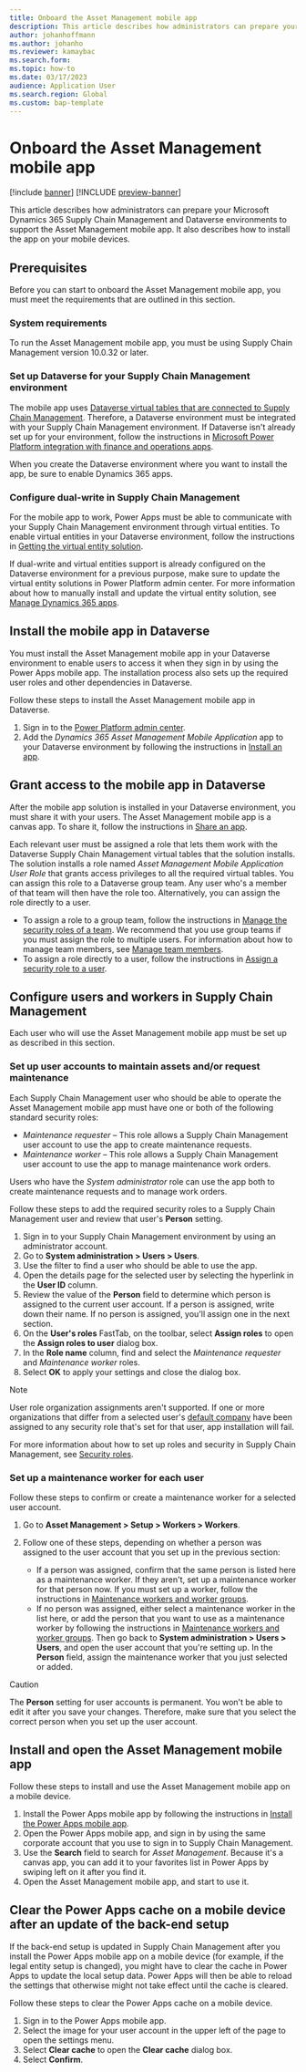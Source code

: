 ```yaml
---
title: Onboard the Asset Management mobile app
description: This article describes how administrators can prepare your Microsoft Dynamics 365 Supply Chain Management and Dataverse environments to support the Asset Management mobile app, and how to install the app on your mobile devices.
author: johanhoffmann
ms.author: johanho
ms.reviewer: kamaybac
ms.search.form:
ms.topic: how-to
ms.date: 03/17/2023
audience: Application User
ms.search.region: Global
ms.custom: bap-template
---
```


# Onboard the Asset Management mobile app

[!include [banner](../../includes/banner.md)]
[!INCLUDE [preview-banner](../../includes/preview-banner.md)]
<!-- KFM: Preview until further notice. Note that app install procedure may change after GA -->

This article describes how administrators can prepare your Microsoft Dynamics 365 Supply Chain Management and Dataverse environments to support the Asset Management mobile app. It also describes how to install the app on your mobile devices.

## Prerequisites

Before you can start to onboard the Asset Management mobile app, you must meet the requirements that are outlined in this section.

### System requirements

To run the Asset Management mobile app, you must be using Supply Chain Management version 10.0.32 or later.

### Set up Dataverse for your Supply Chain Management environment

The mobile app uses [Dataverse virtual tables that are connected to Supply Chain Management](../../../fin-ops-core/dev-itpro/power-platform/virtual-entities-overview.md). Therefore, a Dataverse environment must be integrated with your Supply Chain Management environment. If Dataverse isn't already set up for your environment, follow the instructions in [Microsoft Power Platform integration with finance and operations apps](../../../fin-ops-core/dev-itpro/power-platform/overview.md).

When you create the Dataverse environment where you want to install the app, be sure to enable Dynamics 365 apps.

### Configure dual-write in Supply Chain Management

For the mobile app to work, Power Apps must be able to communicate with your Supply Chain Management environment through virtual entities. To enable virtual entities in your Dataverse environment, follow the instructions in [Getting the virtual entity solution](/dynamics365/fin-ops-core/dev-itpro/power-platform/admin-reference#get-virtual-entity-solution).

If dual-write and virtual entities support is already configured on the Dataverse environment for a previous purpose, make sure to update the virtual entity solutions in Power Platform admin center. For more information about how to manually install and update the virtual entity solution, see [Manage Dynamics 365 apps](/power-platform/admin/manage-apps).

## <a name="install-in-dataverse"></a>Install the mobile app in Dataverse

You must install the Asset Management mobile app in your Dataverse environment to enable users to access it when they sign in by using the Power Apps mobile app. The installation process also sets up the required user roles and other dependencies in Dataverse.

Follow these steps to install the Asset Management mobile app in Dataverse.

1. Sign in to the [Power Platform admin center](https://admin.powerplatform.microsoft.com/).
1. Add the *Dynamics 365 Asset Management Mobile Application* app to your Dataverse environment by following the instructions in [Install an app](/power-platform/admin/manage-apps#install-an-app).

## Grant access to the mobile app in Dataverse

After the mobile app solution is installed in your Dataverse environment, you must share it with your users. The Asset Management mobile app is a canvas app. To share it, follow the instructions in [Share an app](/power-apps/maker/canvas-apps/share-app#share-an-app).

Each relevant user must be assigned a role that lets them work with the Dataverse Supply Chain Management virtual tables that the solution installs. The solution installs a role named *Asset Management Mobile Application User Role* that grants access privileges to all the required virtual tables. You can assign this role to a Dataverse group team. Any user who's a member of that team will then have the role too. Alternatively, you can assign the role directly to a user.

- To assign a role to a group team, follow the instructions in [Manage the security roles of a team](/power-platform/admin/manage-group-teams#manage-the-security-roles-of-a-team). We recommend that you use group teams if you must assign the role to multiple users. For information about how to manage team members, see [Manage team members](/power-platform/admin/manage-teams#manage-team-members).
- To assign a role directly to a user, follow the instructions in [Assign a security role to a user](/power-platform/admin/assign-security-roles).

## <a name="roles-workers"></a>Configure users and workers in Supply Chain Management

Each user who will use the Asset Management mobile app must be set up as described in this section.

### Set up user accounts to maintain assets and/or request maintenance

Each Supply Chain Management user who should be able to operate the Asset Management mobile app must have one or both of the following standard security roles:

- *Maintenance requester* – This role allows a Supply Chain Management user account to use the app to create maintenance requests.
- *Maintenance worker* – This role allows a Supply Chain Management user account to use the app to manage maintenance work orders.

Users who have the *System administrator* role can use the app both to create maintenance requests and to manage work orders.

Follow these steps to add the required security roles to a Supply Chain Management user and review that user's **Person** setting.

1. Sign in to your Supply Chain Management environment by using an administrator account.
1. Go to **System administration \> Users \> Users**.
1. Use the filter to find a user who should be able to use the app.
1. Open the details page for the selected user by selecting the hyperlink in the **User ID** column.
1. Review the value of the **Person** field to determine which person is assigned to the current user account. If a person is assigned, write down their name. If no person is assigned, you'll assign one in the next section.
1. On the **User's roles** FastTab, on the toolbar, select **Assign roles** to open the **Assign roles to user** dialog box.
1. In the **Role name** column, find and select the *Maintenance requester* and *Maintenance worker* roles.
1. Select **OK** to apply your settings and close the dialog box.

> [!NOTE]
> User role organization assignments aren't supported. If one or more organizations that differ from a selected user's [default company](../../../fin-ops-core/fin-ops/get-started/personalize-user-experience.md#system-wide-options-for-the-current-user) have been assigned to any security role that's set for that user, app installation will fail.

For more information about how to set up roles and security in Supply Chain Management, see
[Security roles](../../../fin-ops-core/dev-itpro/sysadmin/role-based-security.md#security-roles).

### Set up a maintenance worker for each user

Follow these steps to confirm or create a maintenance worker for a selected user account.

1. Go to **Asset Management \> Setup \> Workers \> Workers**.
1. Follow one of these steps, depending on whether a person was assigned to the user account that you set up in the previous section:

    - If a person was assigned, confirm that the same person is listed here as a maintenance worker. If they aren't, set up a maintenance worker for that person now. If you must set up a worker, follow the instructions in [Maintenance workers and worker groups](../setup-for-objects/workers-and-worker-groups.md).
    - If no person was assigned, either select a maintenance worker in the list here, or add the person that you want to use as a maintenance worker by following the instructions in [Maintenance workers and worker groups](../setup-for-objects/workers-and-worker-groups.md). Then go back to **System administration \> Users \> Users**, and open the user account that you're setting up. In the **Person** field, assign the maintenance worker that you just selected or added.

> [!CAUTION]
> The **Person** setting for user accounts is permanent. You won't be able to edit it after you save your changes. Therefore, make sure that you select the correct person when you set up the user account.

## Install and open the Asset Management mobile app

Follow these steps to install and use the Asset Management mobile app on a mobile device.

1. Install the Power Apps mobile app by following the instructions in [Install the Power Apps mobile app](/power-apps/mobile/run-powerapps-on-mobile).
1. Open the Power Apps mobile app, and sign in by using the same corporate account that you use to sign in to Supply Chain Management.
1. Use the **Search** field to search for *Asset Management*. Because it's a canvas app, you can add it to your favorites list in Power Apps by swiping left on it after you find it.
1. Open the Asset Management mobile app, and start to use it.

## Clear the Power Apps cache on a mobile device after an update of the back-end setup

If the back-end setup is updated in Supply Chain Management after you install the Power Apps mobile app on a mobile device (for example, if the legal entity setup is changed), you might have to clear the cache in Power Apps to update the local setup data. Power Apps will then be able to reload the settings that otherwise might not take effect until the cache is cleared.

Follow these steps to clear the Power Apps cache on a mobile device.

1. Sign in to the Power Apps mobile app.
1. Select the image for your user account in the upper left of the page to open the settings menu.
1. Select **Clear cache** to open the **Clear cache** dialog box.
1. Select **Confirm**.
